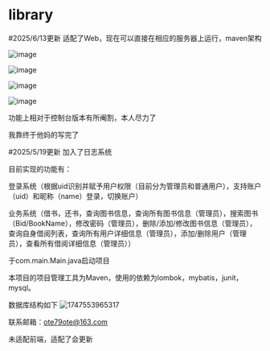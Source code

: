 # library


#2025/6/13更新
适配了Web，现在可以直接在相应的服务器上运行，maven架构

![image](https://github.com/user-attachments/assets/4d056306-624c-4635-a853-caf9e17e6bf9)


![image](https://github.com/user-attachments/assets/c2ba460e-29b8-433a-80a3-7fcd4b24d3e5)

![image](https://github.com/user-attachments/assets/9dc1f9ea-1532-4b71-b1f5-dd724de809de)


![image](https://github.com/user-attachments/assets/7600ac51-b9fb-4a1e-bd43-69c9a7870e38)

功能上相对于控制台版本有所阉割，本人尽力了

我靠终于他妈的写完了

#2025/5/19更新
加入了日志系统

目前实现的功能有：

登录系统（根据uid识别并赋予用户权限（目前分为管理员和普通用户），支持账户（uid）和昵称（name）登录，切换账户）

业务系统（借书，还书，查询图书信息，查询所有图书信息（管理员），搜索图书（Bid/BookName），修改密码（管理员），删除/添加/修改图书信息（管理员），查询自身借阅列表，查询所有用户详细信息（管理员），添加/删除用户（管理员），查看所有借阅详细信息（管理员））

于com.main.Main.java启动项目

本项目的项目管理工具为Maven，使用的依赖为lombok，mybatis，junit，mysql。

数据库结构如下
![1747553965317](https://github.com/user-attachments/assets/35889bc1-28ca-458e-9603-ee5a8d084f95)

联系邮箱：ote79ote@163.com

未适配前端，适配了会更新
